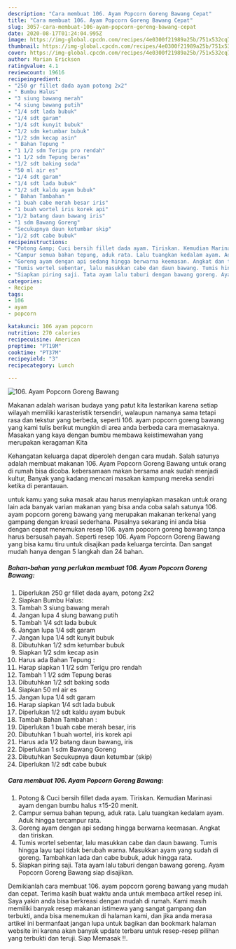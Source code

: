 ```yaml
---
description: "Cara membuat 106. Ayam Popcorn Goreng Bawang Cepat"
title: "Cara membuat 106. Ayam Popcorn Goreng Bawang Cepat"
slug: 3057-cara-membuat-106-ayam-popcorn-goreng-bawang-cepat
date: 2020-08-17T01:24:04.995Z
image: https://img-global.cpcdn.com/recipes/4e0300f21989a25b/751x532cq70/106-ayam-popcorn-goreng-bawang-foto-resep-utama.jpg
thumbnail: https://img-global.cpcdn.com/recipes/4e0300f21989a25b/751x532cq70/106-ayam-popcorn-goreng-bawang-foto-resep-utama.jpg
cover: https://img-global.cpcdn.com/recipes/4e0300f21989a25b/751x532cq70/106-ayam-popcorn-goreng-bawang-foto-resep-utama.jpg
author: Marian Erickson
ratingvalue: 4.1
reviewcount: 19616
recipeingredient:
- "250 gr fillet dada ayam potong 2x2"
- " Bumbu Halus"
- "3 siung bawang merah"
- "4 siung bawang putih"
- "1/4 sdt lada bubuk"
- "1/4 sdt garam"
- "1/4 sdt kunyit bubuk"
- "1/2 sdm ketumbar bubuk"
- "1/2 sdm kecap asin"
- " Bahan Tepung "
- "1 1/2 sdm Terigu pro rendah"
- "1 1/2 sdm Tepung beras"
- "1/2 sdt baking soda"
- "50 ml air es"
- "1/4 sdt garam"
- "1/4 sdt lada bubuk"
- "1/2 sdt kaldu ayam bubuk"
- " Bahan Tambahan "
- "1 buah cabe merah besar iris"
- "1 buah wortel iris korek api"
- "1/2 batang daun bawang iris"
- "1 sdm Bawang Goreng"
- "Secukupnya daun ketumbar skip"
- "1/2 sdt cabe bubuk"
recipeinstructions:
- "Potong &amp; Cuci bersih fillet dada ayam. Tiriskan. Kemudian Marinasi ayam dengan bumbu halus ±15-20 menit."
- "Campur semua bahan tepung, aduk rata. Lalu tuangkan kedalam ayam. Aduk hingga tercampur rata."
- "Goreng ayam dengan api sedang hingga berwarna keemasan. Angkat dan tiriskan."
- "Tumis wortel sebentar, lalu masukkan cabe dan daun bawang. Tumis hingga layu tapi tidak berubah warna. Masukkan ayam yang sudah di goreng. Tambahkan lada dan cabe bubuk, aduk hingga rata."
- "Siapkan piring saji. Tata ayam lalu taburi dengan bawang goreng. Ayam Popcorn Goreng Bawang siap disajikan."
categories:
- Recipe
tags:
- 106
- ayam
- popcorn

katakunci: 106 ayam popcorn 
nutrition: 270 calories
recipecuisine: American
preptime: "PT19M"
cooktime: "PT37M"
recipeyield: "3"
recipecategory: Lunch

---
```



![106. Ayam Popcorn Goreng Bawang](https://img-global.cpcdn.com/recipes/4e0300f21989a25b/751x532cq70/106-ayam-popcorn-goreng-bawang-foto-resep-utama.jpg)

Makanan adalah warisan budaya yang patut kita lestarikan karena setiap wilayah memiliki karasteristik tersendiri, walaupun namanya sama tetapi rasa dan tekstur yang berbeda, seperti 106. ayam popcorn goreng bawang yang kami tulis berikut mungkin di area anda berbeda cara memasaknya. Masakan yang kaya dengan bumbu membawa keistimewahan yang merupakan keragaman Kita

Kehangatan keluarga dapat diperoleh dengan cara mudah. Salah satunya adalah membuat makanan 106. Ayam Popcorn Goreng Bawang untuk orang di rumah bisa dicoba. kebersamaan makan bersama anak sudah menjadi kultur, Banyak yang kadang mencari masakan kampung mereka sendiri ketika di perantauan.



untuk kamu yang suka masak atau harus menyiapkan masakan untuk orang lain ada banyak varian makanan yang bisa anda coba salah satunya 106. ayam popcorn goreng bawang yang merupakan makanan terkenal yang gampang dengan kreasi sederhana. Pasalnya sekarang ini anda bisa dengan cepat menemukan resep 106. ayam popcorn goreng bawang tanpa harus bersusah payah.
Seperti resep 106. Ayam Popcorn Goreng Bawang yang bisa kamu tiru untuk disajikan pada keluarga tercinta. Dan sangat mudah hanya dengan 5 langkah dan 24 bahan.


<!--inarticleads1-->

##### Bahan-bahan yang perlukan membuat 106. Ayam Popcorn Goreng Bawang:

1. Diperlukan 250 gr fillet dada ayam, potong 2x2
1. Siapkan  Bumbu Halus:
1. Tambah 3 siung bawang merah
1. Jangan lupa 4 siung bawang putih
1. Tambah 1/4 sdt lada bubuk
1. Jangan lupa 1/4 sdt garam
1. Jangan lupa 1/4 sdt kunyit bubuk
1. Dibutuhkan 1/2 sdm ketumbar bubuk
1. Siapkan 1/2 sdm kecap asin
1. Harus ada  Bahan Tepung :
1. Harap siapkan 1 1/2 sdm Terigu pro rendah
1. Tambah 1 1/2 sdm Tepung beras
1. Dibutuhkan 1/2 sdt baking soda
1. Siapkan 50 ml air es
1. Jangan lupa 1/4 sdt garam
1. Harap siapkan 1/4 sdt lada bubuk
1. Diperlukan 1/2 sdt kaldu ayam bubuk
1. Tambah  Bahan Tambahan :
1. Diperlukan 1 buah cabe merah besar, iris
1. Dibutuhkan 1 buah wortel, iris korek api
1. Harus ada 1/2 batang daun bawang, iris
1. Diperlukan 1 sdm Bawang Goreng
1. Dibutuhkan Secukupnya daun ketumbar (skip)
1. Diperlukan 1/2 sdt cabe bubuk




<!--inarticleads2-->

##### Cara membuat  106. Ayam Popcorn Goreng Bawang:

1. Potong &amp; Cuci bersih fillet dada ayam. Tiriskan. Kemudian Marinasi ayam dengan bumbu halus ±15-20 menit.
1. Campur semua bahan tepung, aduk rata. Lalu tuangkan kedalam ayam. Aduk hingga tercampur rata.
1. Goreng ayam dengan api sedang hingga berwarna keemasan. Angkat dan tiriskan.
1. Tumis wortel sebentar, lalu masukkan cabe dan daun bawang. Tumis hingga layu tapi tidak berubah warna. Masukkan ayam yang sudah di goreng. Tambahkan lada dan cabe bubuk, aduk hingga rata.
1. Siapkan piring saji. Tata ayam lalu taburi dengan bawang goreng. Ayam Popcorn Goreng Bawang siap disajikan.




Demikianlah cara membuat 106. ayam popcorn goreng bawang yang mudah dan cepat. Terima kasih buat waktu anda untuk membaca artikel resep ini. Saya yakin anda bisa berkreasi dengan mudah di rumah. Kami masih memiliki banyak resep makanan istimewa yang sangat gampang dan terbukti, anda bisa menemukan di halaman kami, dan jika anda merasa artikel ini bermanfaat jangan lupa untuk bagikan dan bookmark halaman website ini karena akan banyak update terbaru untuk resep-resep pilihan yang terbukti dan teruji. Siap Memasak !!. 
